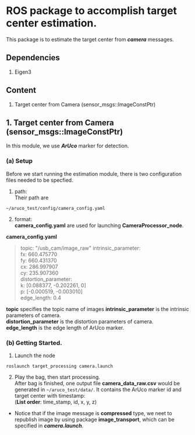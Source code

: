 # ROS package to accomplish target center estimation.

This package is to estimate the target center from ***camera*** messages.  

## Dependencies
1. Eigen3

## Content
1. Target center from Camera (sensor_msgs::ImageConstPtr)

## 1. Target center from Camera (sensor_msgs::ImageConstPtr)
In this module, we use ***ArUco*** marker for detection.

### (a) Setup
Before we start running the estimation module, there is two configuration files needed to be specfied.  

1. path:  
Their path are  
```
~/aruco_test/config/camera_config.yaml
```

2. format:  
**camera_config.yaml** are used for launching **CameraProcessor_node**.  

**camera_config.yaml**
> topic: "/usb_cam/image_raw"
> intrinsic_parameter:  
>   fx: 660.475770  
>   fy: 660.431370  
>   cx: 286.997907  
>   cy: 235.907360  
> distortion_parameter:  
>   k: [0.088377, -0.202261, 0]  
>   p: [-0.000519, -0.003010]  
> edge_length: 0.4  

**topic** specifies the topic name of images
**intrinsic_parameter** is the intrinsic parameters of camera.  
**distortion_parameter** is the distortion parameters of camera.   
**edge_length** is the edge length of ArUco marker.  


### (b) Getting Started.
1. Launch the node  
```
roslaunch target_processing camera.launch
```

2. Play the bag, then start processing.  
After bag is finished, one output file **camera_data_raw.csv** would be generated in ```~/aruco_test/data/```. It contains the ArUco marker id and target center with timestamp:  
(**List order**: time_stamp, id, x, y, z)   

* Notice that if the image message is **compressed** type, we neet to republish image by using package **image_transport**, which can be specified in ***camera.launch***.  
